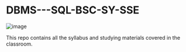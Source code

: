 # DBMS---SQL-BSC-SY-SSE

![image](https://github.com/user-attachments/assets/16c2d5f0-e13e-460b-a105-741ecc752dc1)


This repo contains all the syllabus and studying materials covered in the classroom.
